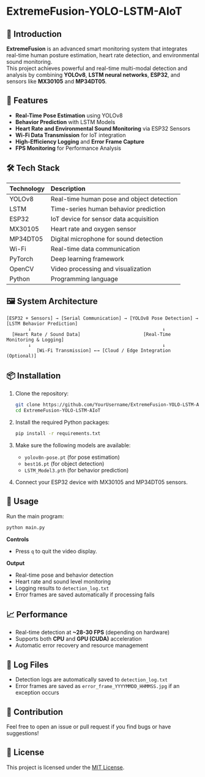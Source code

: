 # ExtremeFusion-YOLO-LSTM-AIoT

## 🧠 Introduction
**ExtremeFusion** is an advanced smart monitoring system that integrates real-time human posture estimation, heart rate detection, and environmental sound monitoring.  
This project achieves powerful and real-time multi-modal detection and analysis by combining **YOLOv8**, **LSTM neural networks**, **ESP32**, and sensors like **MX30105** and **MP34DT05**.

## 🚀 Features
- **Real-Time Pose Estimation** using YOLOv8
- **Behavior Prediction** with LSTM Models
- **Heart Rate and Environmental Sound Monitoring** via ESP32 Sensors
- **Wi-Fi Data Transmission** for IoT integration
- **High-Efficiency Logging** and **Error Frame Capture**
- **FPS Monitoring** for Performance Analysis

## 🛠️ Tech Stack
| Technology | Description |
|:---|:---|
| YOLOv8 | Real-time human pose and object detection |
| LSTM | Time-series human behavior prediction |
| ESP32 | IoT device for sensor data acquisition |
| MX30105 | Heart rate and oxygen sensor |
| MP34DT05 | Digital microphone for sound detection |
| Wi-Fi | Real-time data communication |
| PyTorch | Deep learning framework |
| OpenCV | Video processing and visualization |
| Python | Programming language |

## 🖼️ System Architecture
```
[ESP32 + Sensors] → [Serial Communication] → [YOLOv8 Pose Detection] → [LSTM Behavior Prediction]
        ↓                                                ↓
  [Heart Rate / Sound Data]                       [Real-Time Monitoring & Logging]
        ↓                                                ↓
           [Wi-Fi Transmission] ←→ [Cloud / Edge Integration (Optional)]
```

## 📦 Installation
1. Clone the repository:
   ```bash
   git clone https://github.com/YourUsername/ExtremeFusion-YOLO-LSTM-AIoT.git
   cd ExtremeFusion-YOLO-LSTM-AIoT
   ```

2. Install the required Python packages:
   ```bash
   pip install -r requirements.txt
   ```

3. Make sure the following models are available:
   - `yolov8n-pose.pt` (for pose estimation)
   - `best16.pt` (for object detection)
   - `LSTM_Model3.pth` (for behavior prediction)

4. Connect your ESP32 device with MX30105 and MP34DT05 sensors.

## 🏃 Usage
Run the main program:
```bash
python main.py
```

**Controls**
- Press `q` to quit the video display.

**Output**
- Real-time pose and behavior detection
- Heart rate and sound level monitoring
- Logging results to `detection_log.txt`
- Error frames are saved automatically if processing fails

## 📈 Performance
- Real-time detection at **~28-30 FPS** (depending on hardware)
- Supports both **CPU** and **GPU (CUDA)** acceleration
- Automatic error recovery and resource management

## 📝 Log Files
- Detection logs are automatically saved to `detection_log.txt`
- Error frames are saved as `error_frame_YYYYMMDD_HHMMSS.jpg` if an exception occurs

## 🤝 Contribution
Feel free to open an issue or pull request if you find bugs or have suggestions!

## 📜 License
This project is licensed under the [MIT License](LICENSE).
